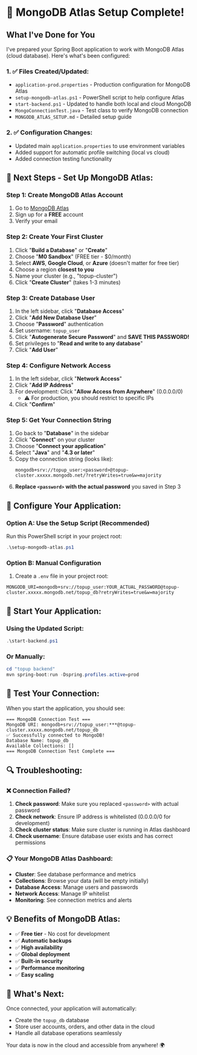# 🚀 MongoDB Atlas Setup Complete!

## What I've Done for You

I've prepared your Spring Boot application to work with MongoDB Atlas (cloud database). Here's what's been configured:

### 1. ✅ Files Created/Updated:
- `application-prod.properties` - Production configuration for MongoDB Atlas
- `setup-mongodb-atlas.ps1` - PowerShell script to help configure Atlas
- `start-backend.ps1` - Updated to handle both local and cloud MongoDB
- `MongoConnectionTest.java` - Test class to verify MongoDB connection
- `MONGODB_ATLAS_SETUP.md` - Detailed setup guide

### 2. ✅ Configuration Changes:
- Updated main `application.properties` to use environment variables
- Added support for automatic profile switching (local vs cloud)
- Added connection testing functionality

## 🎯 Next Steps - Set Up MongoDB Atlas:

### Step 1: Create MongoDB Atlas Account
1. Go to [MongoDB Atlas](https://www.mongodb.com/cloud/atlas)
2. Sign up for a **FREE** account
3. Verify your email

### Step 2: Create Your First Cluster
1. Click "**Build a Database**" or "**Create**"
2. Choose "**M0 Sandbox**" (FREE tier - $0/month)
3. Select **AWS**, **Google Cloud**, or **Azure** (doesn't matter for free tier)
4. Choose a region **closest to you**
5. Name your cluster (e.g., "topup-cluster")
6. Click "**Create Cluster**" (takes 1-3 minutes)

### Step 3: Create Database User
1. In the left sidebar, click "**Database Access**"
2. Click "**Add New Database User**"
3. Choose "**Password**" authentication
4. Set username: `topup_user`
5. Click "**Autogenerate Secure Password**" and **SAVE THIS PASSWORD!**
6. Set privileges to "**Read and write to any database**"
7. Click "**Add User**"

### Step 4: Configure Network Access
1. In the left sidebar, click "**Network Access**"
2. Click "**Add IP Address**"
3. For development: Click "**Allow Access from Anywhere**" (0.0.0.0/0)
   - ⚠️ For production, you should restrict to specific IPs
4. Click "**Confirm**"

### Step 5: Get Your Connection String
1. Go back to "**Database**" in the sidebar
2. Click "**Connect**" on your cluster
3. Choose "**Connect your application**"
4. Select "**Java**" and "**4.3 or later**"
5. Copy the connection string (looks like):
   ```
   mongodb+srv://topup_user:<password>@topup-cluster.xxxxx.mongodb.net/?retryWrites=true&w=majority
   ```
6. **Replace `<password>` with the actual password** you saved in Step 3

## 🔧 Configure Your Application:

### Option A: Use the Setup Script (Recommended)
Run this PowerShell script in your project root:
```powershell
.\setup-mongodb-atlas.ps1
```

### Option B: Manual Configuration
1. Create a `.env` file in your project root:
```env
MONGODB_URI=mongodb+srv://topup_user:YOUR_ACTUAL_PASSWORD@topup-cluster.xxxxx.mongodb.net/topup_db?retryWrites=true&w=majority
```

## 🚀 Start Your Application:

### Using the Updated Script:
```powershell
.\start-backend.ps1
```

### Or Manually:
```powershell
cd "topup backend"
mvn spring-boot:run -Dspring.profiles.active=prod
```

## 🧪 Test Your Connection:

When you start the application, you should see:
```
=== MongoDB Connection Test ===
MongoDB URI: mongodb+srv://topup_user:***@topup-cluster.xxxxx.mongodb.net/topup_db
✅ Successfully connected to MongoDB!
Database Name: topup_db
Available Collections: []
=== MongoDB Connection Test Complete ===
```

## 🔍 Troubleshooting:

### ❌ Connection Failed?
1. **Check password**: Make sure you replaced `<password>` with actual password
2. **Check network**: Ensure IP address is whitelisted (0.0.0.0/0 for development)
3. **Check cluster status**: Make sure cluster is running in Atlas dashboard
4. **Check username**: Ensure database user exists and has correct permissions

### 📋 Your MongoDB Atlas Dashboard:
- **Cluster**: See database performance and metrics
- **Collections**: Browse your data (will be empty initially)
- **Database Access**: Manage users and passwords
- **Network Access**: Manage IP whitelist
- **Monitoring**: See connection metrics and alerts

## 💡 Benefits of MongoDB Atlas:
- ✅ **Free tier** - No cost for development
- ✅ **Automatic backups**
- ✅ **High availability**
- ✅ **Global deployment**
- ✅ **Built-in security**
- ✅ **Performance monitoring**
- ✅ **Easy scaling**

## 🎉 What's Next:
Once connected, your application will automatically:
- Create the `topup_db` database
- Store user accounts, orders, and other data in the cloud
- Handle all database operations seamlessly

Your data is now in the cloud and accessible from anywhere! 🌍